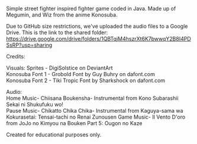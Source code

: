 Simple street fighter inspired fighter game coded in Java. Made up of Megumin, and Wiz from the anime Konosuba.                                          

Due to GitHub size restrictions, we've uploaded the audio files to a Google Drive. This is the link to the shared folder: https://drive.google.com/drive/folders/1QBTqjM4hszrXt6K7bwwqY2B8I4PDSsRP?usp=sharing

Credits:

Visuals:
Sprites - DigiSolstice on DeviantArt                                                                                                 
Konosuba Font 1 - Grobold Font by Guy Buhry on dafont.com                                                       
Konosuba Font 2 - Tiki Tropic Font by Sharkshock on dafont.com                                           
 
Audio:                                     
Home Music- Chiisana Boukensha- Instrumental from Kono Subarashii Sekai ni Shukufuku wo!                        
Pause Music- Chikatto Chika Chika- Instrumental from Kaguya-sama wa Kokurasetai: Tensai-tachi no Renai Zunousen 
Game Music- Il Vento D'oro from JoJo no Kimyou na Bouken Part 5: Ougon no Kaze                                      

Created for educational purposes only.
